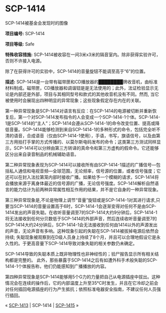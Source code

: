 # SCP-1414
                        




SCP-1414被基金会发现时的图像



**项目编号:**  SCP-1414

**项目等级:**  Safe

**特殊收容措施:**  SCP-1414被收容在一间3米x3米的隔音室内。除非获得实验许可，否则不许接入电源。

除了在获得许可的实验中，SCP-1414的音量旋钮不能调至高于“6”的位置。

**描述:**  SCP-1414是一台带有磁带匣和CD播放器的████████牌收音机，由标准材料制成。磁带匣，CD播放器和调谐钮是是无法使用的；此外，法证检验显示无论是内部还是外部，项目与其相同型号和款式的其他收音机没有不同。然而, 当它被使用时会展现出四种明显的异常现象；这些现象假定存在内在的关联。

第一种异常现象是SCP-1414对语言有反应：在SCP-1414的电源被切断并重新恢复后，第一个对SCP-1414发布指令的人会变成一个SCP-1414-1个体。SCP-1414-1是SCP-1414的“主人”；SCP-1414会遵从SCP-1414-1的命令改变位置、提高或降低音量。SCP-1414能够检测到来自SCP-1414-1的多种形式的命令，包括完全听不清的语音，合成语音（仅由SCP-1414-1使用），手语，书写，旗语信号，以及由第三方用拍打手掌的方式传播的、以莫尔斯电码发布的命令；这类第三方测试同样显示，SCP-1414可以分辨由第三方转译的真命令和第三方虚构的假命令。它还能够区分出来自录音制品的机械辅助语音。

第二种异常现象表现为SCP-1414可以接收所有由SCP-1414-1描述的广播信号—包括私人通信和电视音频—全球范围，无论频率，信号源的位置，或者信号强度；它还可以在封入法拉第笼内部时接收广播。如果给予一个模糊的请求，SCP-1414将会播放来源于离身体最近的信号源的广播，无论信号强度。SCP-1414解析自然语言的能力估计为前两种异常属性相互作用的结果，并不是它自身的一种异常现象。

第三种异常现象是,不论是物理上调节“音量”旋钮或是SCP-1414-1对其进行请求,只要当SCP-1414的音量设置高于6时，SCP-1414-1会逐渐变得对任何不是由SCP-1414发出的声音失聪。在收听音量调至7的SCP-1414大约9分钟后，SCP-1414-1将无法接收到任何分贝数低于SCP-1414的外部声音，然后连续收听音量调至7的SCP-1414大约24分钟后，SCP-1414-1会无法接收到任何由1414以外的声源发出的声音，无论声音有多响。这种现象引起的失聪在SCP-1414被拔掉电源后依然会持续; 失聪现象被观察到在D级人员身上持续了8个月，并且可以合理地假设它是永久性的。于更高音量下SCP-1414导致对象失聪的相关参数仍未确定。

SCP-1414导致的失聪本质上既非物理性也非神经性的；验尸报告显示所有相关结构都是完整的。 此外，那些暴露于SCP-1414之后有如遭外科手术般失聪的SCP-1414-1个体报告称，他们仍能感知到广播播放的内容。

第四种异常现象是SCP-1414能够用5个G力的力量把自己从电源插座中拔出。这种情况会在连续的操作后，它的内部温度上升至35°C时发生，并且在它冷却之前会对任何插回电源插座的行为产生抵抗；依照标准电器安全指南，不建议任何人员强行插回。



« <a shape='rect' class='newpage' href='/scp-1413'>SCP-1413</a> | SCP-1414 | [SCP-1415](/scp-1415) »





                    